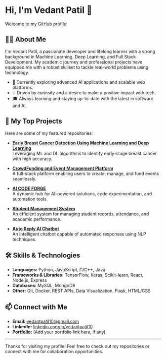 # Hi, I'm Vedant Patil 👋

Welcome to my GitHub profile!

## 👨‍💻 About Me

I'm Vedant Patil, a passionate developer and lifelong learner with a strong background in Machine Learning, Deep Learning, and Full Stack Development. My academic journey and professional projects have equipped me with a robust skillset to tackle real-world problems using technology.

- 🌟 Currently exploring advanced AI applications and scalable web platforms.
- 💡 Driven by curiosity and a desire to make a positive impact with tech.
- 🎓 Always learning and staying up-to-date with the latest in software and AI.

## 🚀 My Top Projects

Here are some of my featured repositories:

- [**Early Breast Cancer Detection Using Machine Learning and Deep Learning**](https://github.com/vedpatil10/Early-Breast-Cancer-Detection-Using-Machine-Learning-and-Deep-Learning)  
  Leveraging ML and DL algorithms to identify early-stage breast cancer with high accuracy.

- [**CrowdFunding and Event Management Platform**](https://github.com/vedpatil10/CrowdFunding-and-Event-Management-Platform)  
  A full-stack platform enabling users to create, manage, and fund events seamlessly.

- [**AI CODE FORGE**](https://github.com/vedpatil10/AI-CODE-FORGE)  
  A dynamic hub for AI-powered solutions, code experimentation, and automation tools.

- [**Student Management System**](https://github.com/vedpatil10/Student-Management-System)  
  An efficient system for managing student records, attendance, and academic performance.

- [**Auto Reply AI Chatbot**](https://github.com/vedpatil10/Auto-Reply-AI-Chatbot)  
  An intelligent chatbot capable of automated responses using NLP techniques.

## 🛠️ Skills & Technologies

- **Languages:** Python, JavaScript, C/C++, Java
- **Frameworks & Libraries:** TensorFlow, Keras, Scikit-learn, React, Node.js, Express
- **Databases:** MySQL, MongoDB
- **Other:** Git, Docker, REST APIs, Data Visualization, Flask, HTML/CSS

## 📫 Connect with Me

- **Email:** vedantpatil10@gmail.com
- **LinkedIn:** [linkedin.com/in/vedantpatil10](https://linkedin.com/in/vedantpatil10)
- **Portfolio:** (Add your portfolio link here, if any)

---

Thanks for visiting my profile! Feel free to check out my repositories or connect with me for collaboration opportunities.

